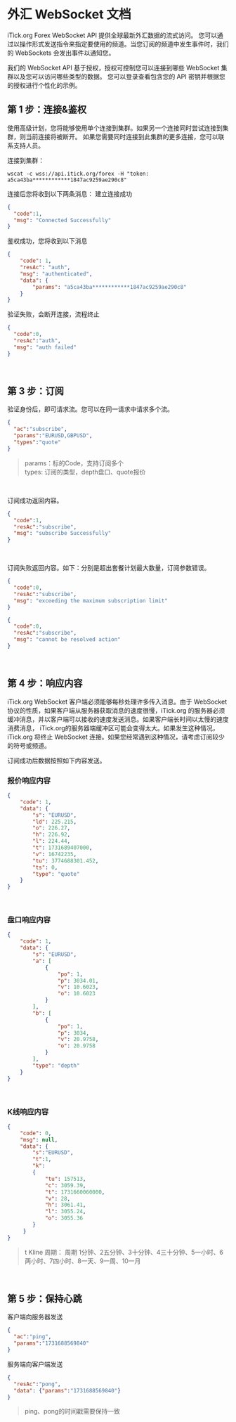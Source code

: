 # 外汇 WebSocket 文档

iTick.org Forex WebSocket API 提供全球最新外汇数据的流式访问。 您可以通过以操作形式发送指令来指定要使用的频道。当您订阅的频道中发生事件时，我们的 WebSockets 会发出事件以通知您。

我们的 WebSocket API 基于授权，授权可控制您可以连接到哪些 WebSocket 集群以及您可以访问哪些类型的数据。 您可以登录查看包含您的 API 密钥并根据您的授权进行个性化的示例。

## 第 1 步：连接&鉴权

使用高级计划，您将能够使用单个连接到集群。如果另一个连接同时尝试连接到集群，则当前连接将被断开。 如果您需要同时连接到此集群的更多连接，您可以联系支持人员。

连接到集群：

```shell
wscat -c wss://api.itick.org/forex -H "token: a5ca43ba************1847ac9259ae290c8"
```

连接后您将收到以下两条消息：
建立连接成功
```json
{
  "code":1,
  "msg": "Connected Successfully"
}
```

鉴权成功，您将收到以下消息
```json
{
    "code": 1,
    "resAc": "auth",
    "msg": "authenticated",
    "data": {
        "params": "a5ca43ba************1847ac9259ae290c8"
    }
}
```
验证失败，会断开连接，流程终止
``` json
{
  "code":0,
  "resAc":"auth",
  "msg": "auth failed"
}
```

<br />

## 第 3 步：订阅

验证身份后，即可请求流。您可以在同一请求中请求多个流。

```json
{
  "ac":"subscribe",
  "params":"EURUSD,GBPUSD",
  "types":"quote"
}
```

> params：标的Code，支持订阅多个  
> types: 订阅的类型，depth盘口、quote报价

<br />

订阅成功返回内容。

```json
{
  "code":1,
  "resAc":"subscribe",
  "msg": "subscribe Successfully"
}
```

<br />

订阅失败返回内容。如下：分别是超出套餐计划最大数量，订阅参数错误。

```json
{
  "code":0,
  "resAc":"subscribe",
  "msg": "exceeding the maximum subscription limit"
}
```

```json
{
  "code":0,
  "resAc":"subscribe",
  "msg": "cannot be resolved action"
}
```

<br />

## 第 4 步：响应内容

iTick.org WebSocket 客户端必须能够每秒处理许多传入消息。由于 WebSocket 协议的性质，如果客户端从服务器获取消息的速度很慢，iTick.org 的服务器必须缓冲消息，并以客户端可以接收的速度发送消息。如果客户端长时间以太慢的速度消费消息， iTick.org的服务器端缓冲区可能会变得太大。如果发生这种情况，iTick.org 将终止 WebSocket 连接。如果您经常遇到这种情况，请考虑订阅较少的符号或频道。

订阅成功后数据按照如下内容发送。

### 报价响应内容

```json
{
    "code": 1,
    "data": {
        "s": "EURUSD",
        "ld": 225.215,
        "o": 226.27,
        "h": 226.92,
        "l": 224.44,
        "t": 1731689407000,
        "v": 16742235,
        "tu": 3774688301.452,
        "ts": 0,
        "type": "quote"
    }
}
```

<br />

### 盘口响应内容

```json
{
    "code": 1,
    "data": {
        "s": "EURUSD",
        "a": [
            {
                "po": 1,
                "p": 3034.01,
                "v": 10.6023,
                "o": 10.6023
            }
        ],
        "b": [
            {
                "po": 1,
                "p": 3034,
                "v": 20.9758,
                "o": 20.9758
            }
        ],
        "type": "depth"
    }
}
```

<br />

### K线响应内容

```json
{
    "code": 0,
    "msg": null,
    "data": {
        "s":"EURUSD",
        "t":1,
        "k":
        {
            "tu": 157513,
            "c": 3059.39,
            "t": 1731660060000,
            "v": 28,
            "h": 3061.41,
            "l": 3055.24,
            "o": 3055.36
        }
     }
}
```

> t Kline 周期： 周期 1分钟、2五分钟、3十分钟、4三十分钟、5一小时、6两小时、7四小时、8一天、9一周、10一月

<br />

## 第 5 步：保持心跳

客户端向服务器发送

```json
{
  "ac":"ping",
  "params":"1731688569840"
}
```

服务端向客户端发送

```json
{
  "resAc":"pong",
  "data": {"params":"1731688569840"}
}
```

> ping、pong的时间戳需要保持一致
